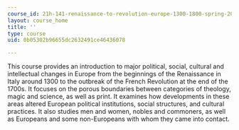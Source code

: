 ```yaml
---
course_id: 21h-141-renaissance-to-revolution-europe-1300-1800-spring-2015
layout: course_home
title: ''
type: course
uid: 0b05302b96655dc2632491ce46436078

---
```

This course provides an introduction to major political, social, cultural and intellectual changes in Europe from the beginnings of the Renaissance in Italy around 1300 to the outbreak of the French Revolution at the end of the 1700s. It focuses on the porous boundaries between categories of theology, magic and science, as well as print. It examines how developments in these areas altered European political institutions, social structures, and cultural practices. It also studies men and women, nobles and commoners, as well as Europeans and some non-Europeans with whom they came into contact.
